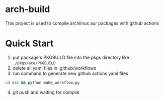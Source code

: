 # arch-build
This project is used to compile archlinux aur packages with github actions

# Quick Start

1. put package's PKGBUILD file into the pkgs directory like `./pkgs/ace/PKGBUILD`
2. delete all yaml files in .github/workflows
3. run command to generate new github actions yaml files
```bash
cd src && python make_workflow.py
```
4. git push and waiting for compile